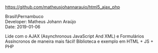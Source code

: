 https://github.com/matheusjohannaraujo/html5_ajax_php

Brasil\Pernambuco<br>
Developer: Matheus Johann Araújo<br>
Date: 2019-01-06<br>

Lide com o AJAX (Asynchronous JavaScript And XML) e Formulários Assíncronos de maneira mais fácil! Biblioteca e exemplo em HTML + JS + PHP
